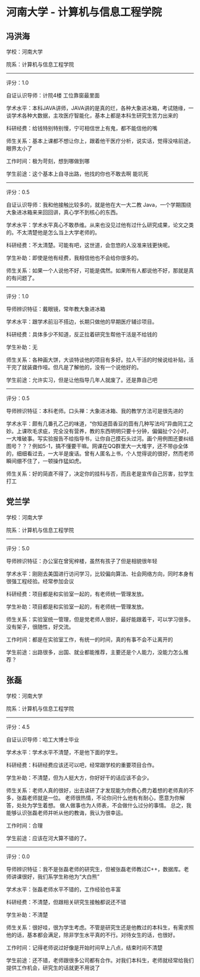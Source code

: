 # 河南大学 - 计算机与信息工程学院

## 冯洪海

学校：河南大学

院系：计算机与信息工程学院

* * *

评分：1.0

自证认识导师：计院4楼 工位靠窗最里面

学术水平：本科JAVA讲师，JAVA讲的是真的烂，各种大象进冰箱，考试随缘，一谈学术各种大数据，主攻医疗智能化，基本上都是本科生研究生苦力出来的

科研经费：给钱特别特别慢，宁可相信世上有鬼，都不能信他的嘴

师生关系：基本上课都不想让你上，跟着他干医疗分析，说实话，觉得没啥前途，眼界太小了

工作时间：极为苛刻，想到哪做到哪

学生前途：这个基本上自寻出路，他找的你也不敢去啊 能坑死

* * *

评分：0.5

自证认识导师：我和他接触比较多的，就是他在大一大二教 Java，一个学期围绕大象进冰箱来来回回讲，真心学不到核心的东西。

学术水平：学术水平真心不敢恭维。从来也没见过他有过什么研究成果，论文之类的。不太清楚他是怎么当上大学老师的。

科研经费：不太清楚。可能有吧，这世道，会忽悠的人没准来钱更快呢。

学生补助：即使是他有经费，我相信他也不会给你很多的。

师生关系：如果一个人说他不好，可能是偶然。如果所有人都说他不好，那就是真的有问题了。

* * *

评分：1.0

导师辨识特征：戴眼镜，常年教大象进冰箱

学术水平：跟学术前沿不搭边，长期只做他的早期医疗辅诊项目。

科研经费：具体多少不知道，反正拉着研究生帮他干活是不给钱的

学生补助：无

师生关系：各种画大饼，大谈特谈他的项目有多好。拉人干活的时候说给补贴，活干完了就装聋作哑。但凡是了解他的，没有一个说他好的。

学生前途：允许实习，但是让他指导几年人就废了。还是靠自己吧

* * *

评分：0.5

导师辨识特征：本科老师。口头禅：大象进冰箱、我的教学方法可是很先进的

学术水平：颇有几番孔乙己的味道，“你知道茴香豆的茴有几种写法吗”异曲同工之妙。上课吹毛求疵，完全没有营养，教的东西明明只要十分钟，偏偏扯个2小时，一大堆破事。写实验报告不给指导书，让你自己摸石头过河。画个用例图还要纠结图号？？？例如5-1，搞不懂要干嘛。网课在QQ群里大一大堆字，还不带@全体的，细细看过去，一大半是废话。曾有人匿名上书，个人觉得说的很好，然而老师瞬间绷不住了，一顿操作猛如虎。

师生关系：好的简直不得了，决定你的挂科与否，而且老是宣传自己厉害，拉学生打工

## 党兰学

学校：河南大学

院系：计算机与信息工程学院

* * *

评分：5.0

导师辨识特征：办公室在曾宪梓楼，虽然有孩子了但是相貌很年轻

学术水平：刚刚去美国进行访问学习，比较偏向算法、社会网络方向，同时本身有很强工程经验。经常参加会议

科研经费：项目都是和实验室一起的，有老师统一管理发放。

学生补助：项目都是和实验室一起的，有老师统一管理发放。

师生关系：实验室统一管理，但是党老师人很好，最好能跟着干，可以学习很多。没有架子，很随性，好交流。

工作时间：都是在实验室工作，有统一的时间，真的有事不会不让离开的

学生前途：出路很多，出国、就业都能推荐，主要还是个人能力，没能力怎么推荐？

## 张磊

学校：河南大学

院系：计算机与信息工程学院

* * *

评分：4.5

自证认识导师：哈工大博士毕业

学术水平：学术水平不清楚，不是他下面的学生。

科研经费：科研经费应该还可以吧，经常跟学校的重要项目合作。

学生补助：不清楚，但为人挺大方，你好好干的话应该不会少。

师生关系：老师人真的很好，出去读研了才发现能为你费心费力着想的老师真的不多，张磊老师就是一位。
老师很热情，不论你问什么他有有耐心，愿意为你解答，处处为学生着想。
做人做事也为人师表，不会做什么过分的事情。
总之，我能够认识张磊老师并听从他的教诲，我认为很幸运。

工作时间：合理

学生前途：应该在河大算不错的了。

* * *

评分：0.0

导师辨识特征：我不是张磊老师的研究生，但被张磊老师教过C++，数据库。老师讲课很好，我们系学生称他为“大白熊”

学术水平：张磊老师水平不错的，工作经验也丰富

科研经费：不清楚，但跟相关研究生接触都说还不错

学生补助：不清楚

师生关系：很好哇，很为学生考虑。不管是研究生还是他教过的本科生，有需求照他的话，基本都会满足，除非学生水平真的不行。对待女生的话，也很好。

工作时间：记得老师说过好像是开始时间早上八点，结束时间不清楚

学生前途：还不错，老师跟很多公司都有合作。对我们本科生，老师就经常给我们提供工作机会，研究生的话就更不用说了